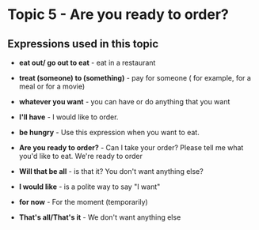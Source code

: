 # Topic 5 - Are you ready to order?

## Expressions used in this topic

* **eat out/ go out to eat** - eat in a restaurant

* **treat (someone) to (something)** - pay for someone ( for example, for a meal or for a movie)

* **whatever you want** - you can have or do anything that you want

* **I'll have** - I would like to order.

* **be hungry** - Use this expression when you want to eat.

* **Are you ready to order?** - Can I take your order? Please tell me what you'd like to eat. We're ready to order

* **Will that be all** - is that it? You don't want anything else?

* **I would like** - is a polite way to say "I want"

* **for now** - For the moment (temporarily)

* **That's all/That's it** - We don't want anything else